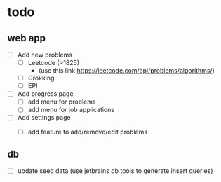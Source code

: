 # todo


## web app

- [ ] Add new problems
  - [ ] Leetcode (>1825) 
    - (use this link https://leetcode.com/api/problems/algorithms/) 
  - [ ] Grokking
  - [ ] EPI

- [ ] Add progress page
    - [ ] add menu for problems
    - [ ] add menu for job applications

- [ ] Add settings page
  - [ ] add feature to add/remove/edit problems


## db

- [ ] update seed data (use jetbrains db tools to generate insert queries)
